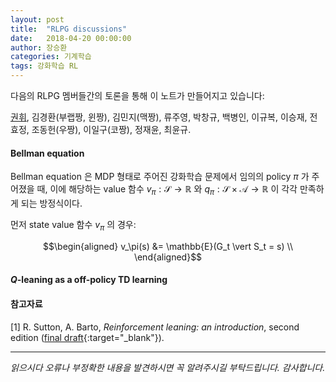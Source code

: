 ```yaml
---
layout: post
title:  "RLPG discussions"
date:   2018-04-20 00:00:00
author: 장승환
categories: 기계학습
tags: 강화학습 RL 
---
```


 다음의 RLPG 멤버들간의 토론을 통해 이 노트가 만들어지고 있습니다:

[권휘](https://whikwon.github.io/), 김경환(부랩짱, 윈짱), 김민지(맥짱), 류주영, 박창규, 백병인, 이규복, 이승재, 전효정, 조동헌(우짱), 이일구(코짱), 정재윤, 최윤규.

#### Bellman equation

 Bellman equation 은 MDP 형태로 주어진 강화학습 문제에서 임의의 policy $\pi$ 가 주어졌을 때, 이에 해당하는 value 함수 
 $v_\pi: \mathscr{S} \rightarrow \mathbb{R}$ 와 $q_\pi: \mathscr{S} \times \mathscr{A} \rightarrow \mathbb{R}$
 이 각각 만족하게 되는 방정식이다.

먼저 state value 함수 $v_\pi$ 의 경우:

$$\begin{aligned}
v_\pi(s) &= \mathbb{E}(G_t \vert S_t = s) \\
\end{aligned}$$


#### $Q$-leaning as a off-policy TD learning






#### 참고자료

[1] R. Sutton, A. Barto, *Reinforcement leaning: an introduction*, second edition ([final draft](http://incompleteideas.net/book/the-book-2nd.html){:target="_blank"}).     

---

*읽으시다 오류나 부정확한 내용을 발견하시면 꼭 알려주시길 부탁드립니다. 감사합니다.*  
